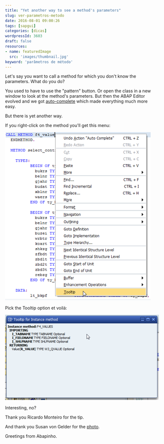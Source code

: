 ```yaml
---
title: "Yet another way to see a method's parameters"
slug: ver-parametros-metodo
date: 2016-08-01 09:00:26
tags: [sapgui]
categories: [dicas]
wordpressId: 3603
draft: false
resources:
- name: featuredImage
  src: 'images/thumbnail.jpg'
keyword: 'parâmetros de método'
---
```

Let's say you want to call a method for which you don't know the parameters. What do you do?

You used to have to use the "pattern" button. Or open the class in a new window to look at the method's parameters. But then the ABAP Editor evolved and we got [auto-complete][1] which made everything much more easy.

But there is yet another way.

<!--more-->

If you right-click on the method you'll get this menu:

[![botaodireitoemcimademetodo][2]][2]

Pick the Tooltip option et voilá:

[![tooltipforinstancemethod][3]][3]

Interesting, no?

Thank you Ricardo Monteiro for the tip.

And thank you Susan von Gelder for the [photo][4].

Greetings from Abapinho.

   [1]: https://abapinho.com/en/2014/09/modelo-automatico-so-com-ctrl-space/
   [2]: images/botaodireitoemcimademetodo.png
   [3]: images/tooltipforinstancemethod.png
   [4]: https://www.flickr.com/photos/susanvg/25742241901
